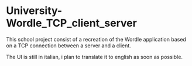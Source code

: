 # University-Wordle_TCP_client_server
This school project consist of a recreation of the Wordle application based on a TCP connection between a server and a client.

The UI is still in italian, i plan to translate it to english as soon as possible.
